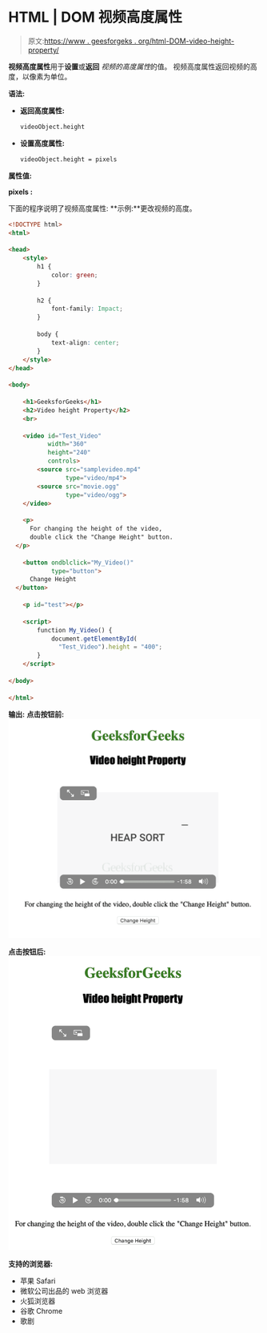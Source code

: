 # HTML | DOM 视频高度属性

> 原文:[https://www . geesforgeks . org/html-DOM-video-height-property/](https://www.geeksforgeeks.org/html-dom-video-height-property/)

**视频高度属性**用于**设置**或**返回** *视频的高度属性*的值。
视频高度属性返回视频的高度，以像素为单位。

**语法:**

*   **返回高度属性:**

    ```html
    videoObject.height
    ```

*   **设置高度属性:**

    ```html
    videoObject.height = pixels
    ```

**属性值:**

**pixels :**

下面的程序说明了视频高度属性:
**示例:**更改视频的高度。

```html
<!DOCTYPE html>
<html>

<head>
    <style>
        h1 {
            color: green;
        }

        h2 {
            font-family: Impact;
        }

        body {
            text-align: center;
        }
    </style>
</head>

<body>

    <h1>GeeksforGeeks</h1>
    <h2>Video height Property</h2>
    <br>

    <video id="Test_Video" 
           width="360" 
           height="240"
           controls>
        <source src="samplevideo.mp4"
                type="video/mp4">
        <source src="movie.ogg" 
                type="video/ogg">
    </video>

    <p>
      For changing the height of the video,
      double click the "Change Height" button.
  </p>

    <button ondblclick="My_Video()"
            type="button">
      Change Height
  </button>

    <p id="test"></p>

    <script>
        function My_Video() {
            document.getElementById(
              "Test_Video").height = "400";
        }
    </script>

</body>

</html>
```

**输出:**
**点击按钮前:**
![](img/a149859c7f32a7f149555f5d10805e53.png)

**点击按钮后:**
![](img/f51d01e1f97c94f15ca596db6a4c972a.png)

**支持的浏览器:**

*   苹果 Safari
*   微软公司出品的 web 浏览器
*   火狐浏览器
*   谷歌 Chrome
*   歌剧